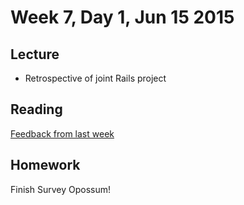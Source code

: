 # Week 7, Day 1, Jun 15 2015

## Lecture

- Retrospective of joint Rails project

## Reading

[Feedback from last week](https://github.com/tiy-durham-fe-cohort4/resources/blob/master/feedback/week6.md)

## Homework

Finish Survey Opossum!
